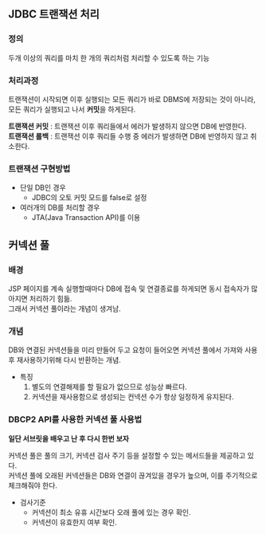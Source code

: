 ## JDBC 트랜잭션 처리
### 정의
두개 이상의 쿼리를 마치 한 개의 쿼리처럼 처리할 수 있도록 하는 기능

### 처리과정
트랜잭션이 시작되면 이후 실행되는 모든 쿼리가 바로 DBMS에 저장되는 것이 아니라, 
모든 쿼리가 실행되고 나서 **커밋**을 하게된다.<br>

**트랜잭션 커밋** : 트랜잭션 이후 쿼리들에서 에러가 발생하지 않으면 DB에 반영한다.<br>
**트랜잭션 롤백** : 트랜잭션 이후 쿼리들 수행 중 에러가 발생하면 DB에 반영하지 않고 취소한다.

### 트랜잭션 구현방법

+ 단일 DB인 경우 
  + JDBC의 오토 커밋 모드를 false로 설정
+ 여러개의 DB를 처리할 경우
  + JTA(Java Transaction API)를 이용
    
## 커넥션 풀
### 배경
JSP 페이지를 계속 실행할때마다 DB에 접속 및 연결종료를 하게되면 동시 접속자가 많아지면 처리하기 힘듦.<br>
그래서 커넥션 풀이라는 개념이 생겨남.

### 개념
DB와 연결된 커넥션들을 미리 만들어 두고 요청이 들어오면 커넥션 풀에서 가져와 사용 후 재사용하기위해 다시 반환하는 개념.

+ 특징
    1. 별도의 연결해제를 할 필요가 없으므로 성능상 빠르다.
    2. 커넥션을 재사용함으로 생성되는 컨넥션 수가 항상 일정하게 유지된다.
    
### DBCP2 API를 사용한 커넥션 풀 사용법
**일단 서브릿을 배우고 난 후 다시 한번 보자**

커넥션 풀은 풀의 크기, 커넥션 검사 주기 등을 설정할 수 있는 메서드들을 제공하고 있다.<br>
커넥션 풀에 오래된 커넥션들은 DB와 연결이 끊겨있을 경우가 높으며, 이를 주기적으로 체크해줘야 한다.<br>

+ 검사기준
  + 커넥션이 최소 유휴 시간보다 오래 풀에 있는 경우 확인.
  + 커넥션이 유효한지 여부 확인.


